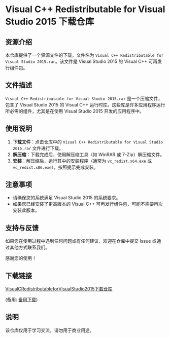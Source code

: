 # Visual C++ Redistributable for Visual Studio 2015 下载仓库

## 资源介绍

本仓库提供了一个资源文件的下载，文件名为 `Visual C++ Redistributable for Visual Studio 2015.rar`。该文件是 Visual Studio 2015 的 Visual C++ 可再发行组件包。

## 文件描述

`Visual C++ Redistributable for Visual Studio 2015.rar` 是一个压缩文件，包含了 Visual Studio 2015 的 Visual C++ 运行时库。这些库是许多应用程序运行所必需的组件，尤其是在使用 Visual Studio 2015 开发的应用程序中。

## 使用说明

1. **下载文件**：点击仓库中的 `Visual C++ Redistributable for Visual Studio 2015.rar` 文件进行下载。
2. **解压缩**：下载完成后，使用解压缩工具（如 WinRAR 或 7-Zip）解压缩文件。
3. **安装**：解压缩后，运行其中的安装程序（通常为 `vc_redist.x64.exe` 或 `vc_redist.x86.exe`），按照提示完成安装。

## 注意事项

- 请确保您的系统满足 Visual Studio 2015 的系统要求。
- 如果您已经安装了更高版本的 Visual C++ 可再发行组件包，可能不需要再次安装此版本。

## 支持与反馈

如果您在使用过程中遇到任何问题或有任何建议，欢迎在仓库中提交 Issue 或通过其他方式联系我们。

感谢您的使用！

## 下载链接
[VisualCRedistributableforVisualStudio2015下载仓库](https://pan.quark.cn/s/036d890edbd1) 

(备用: [备用下载](https://pan.baidu.com/s/13leD2Uhq9mKtipG4WujrMg?pwd=1234))

## 说明

该仓库仅用于学习交流，请勿用于商业用途。
